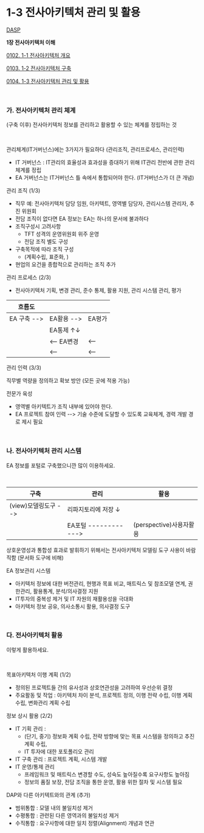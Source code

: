 # 1-3 전사아키텍처 관리 및 활용

<p> <a href="./study_dasp.html">DASP</a> </p>

**<p> 1장 전사아키텍처 이해</p>**
<p> <a href="./study_0102.html">0102. 1-1 전사아키텍처 개요</a> </p>
<p> <a href="./study_0103.html">0103. 1-2 전사아키텍처 구축</a> </p>
<p> <a href="./study_0104.html">0104. 1-3 전사아키텍처 관리 및 활용</a> </p>

<br>

### **가. 전사아키텍처 관리 체계** 

(구축 이후) 전사아키텍처 정보를 관리하고 활용할 수 있는 체계를 정립하는 것

<br>

관리체계(IT거버넌스)에는 3가지가 필요하다 (관리조직, 관리프로세스, 관리인력)

- IT 거버넌스 : IT관리의 효율성과 효과성을 증대하기 위해 IT관리 전반에 관한 관리 체계를 정립
- EA 거버넌스는 IT거버넌스 틀 속에서 통합되어야 한다. (IT거버넌스가 더 큰 개념)

관리 조직 (1/3)
- 직무 예: 전사아키텍처 담당 임원, 아키텍트, 영역별 담당자, 관리시스템 관리자, 추진 위원회
- 전담 조직이 없다면 EA 정보는 EA는 하나의 문서에 불과하다
- 조직구성시 고려사항
  - TFT 성격의 운영위원회 위주 운영
  - 전담 조직 별도 구성
- 구축목적에 따라 조직 구성
  -  (계획수립, 표준화, )
- 현업의 요건을 종합적으로 관리하는 조직 추가
  
관리 프로세스 (2/3)
- 전사아키텍처 기획,  변경 관리,  준수 통제, 활용 지원, 관리 시스템 관리, 평가

| 흐름도 |  |  |
| --- | --- | --- |
| EA 구축 --> | EA활용 --> | EA평가  |
|  |     EA통제  ↑↓ |  |
|  | <-- EA변경   | <-- |
|  | <--    | <-- |

관리 인력 (3/3)

직무별 역량을 정의하고 확보 방안   (모든 곳에 적용 가능)

전문가 육성
- 영역별 아키텍트가 조직 내부에 있어야 한다.
- EA 프로젝트 참여 인력 --> 기술 수준에 도달할 수 있도록 교육체계, 경력 개발 경로 제시 필요

<br>


### **나. 전사아키텍처 관리 시스템**

EA 정보를 포털로 구축했으니깐 많이 이용하세요.

<br>

| 구축 | 관리 | 활용 |
| --- | --- | --- |
| (view)모델링도구 --> | 리파지토리에 저장 ↓|  |
|  | EA포털  ------------> | (perspective)사용자활용 |

상호운영성과 통합성 효과로 발휘하기 위해서는 전사아키텍처 모델링 도구 사용이 바람직함 (문서화 도구에 비해)

EA 정보관리 시스템
- 아키텍처 정보에 대한 버전관리, 현행과 목표 비교, 매트릭스 및 참조모델 연계, 권한관리, 활용통계, 분석/의사결정 지원
- IT투자의 중복성 제거 및 IT 자원의 재활용성을 극대화
- 아키텍처 정보 공유, 의사소통시 활용, 의사결정 도구

<br>


### **다. 전사아키텍처 활용**

이렇게 활용하세요.

<br>

목표아키텍처 이행 계획 (1/2)
- 정의된 프로젝트들 간의 유사성과 상호연관성을 고려하여 우선순위 결정
- 주요활동 및 작업 : 아키텍처 차이 분석, 프로젝트 정의, 이행 전략 수립, 이행 계획 수립, 변화관리 계획 수립

정보 상시 활용 (2/2)
- IT 기획 관리 : 
  - (단기, 중기) 정보화 계획 수립, 전략 방향에 맞는 목표 시스템을 정의하고 추진 계획 수립, 
  - IT 투자에 대한 포토폴리오 관리
- IT 구축 관리 : 프로젝트 계획, 시스템 개발
- IT 운영/통제 관리 
  - 프레임워크 및 매트릭스 변경할 수도, 성숙도 높아질수록 요구사항도 높아짐
  - 정보의 품질 보장, 전담 조직을 통한 운영, 활용 위한 절차 및 시스템 필요

DAP와 다른 아키텍트와의 관계 (추가)
- 범위통합 : 모델 내의 불일치성 제거
- 수평통합 : 관련된 다른 영역과의 불일치성 제거
- 수직통합 : 요구사항에 대한 일치 정렬(Alignment) 개념과 연관
